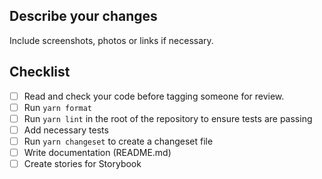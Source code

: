 ## Describe your changes

Include screenshots, photos or links if necessary.

## Checklist

- [ ] Read and check your code before tagging someone for review.
- [ ] Run `yarn format`
- [ ] Run `yarn lint` in the root of the repository to ensure tests are passing
- [ ] Add necessary tests
- [ ] Run `yarn changeset` to create a changeset file
- [ ] Write documentation (README.md)
- [ ] Create stories for Storybook
